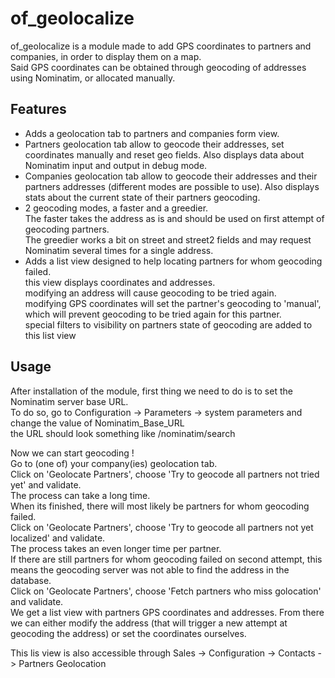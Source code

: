 # of_geolocalize #

of_geolocalize is a module made to add GPS coordinates to partners and companies, in order to display them on a map.  
Said GPS coordinates can be obtained through geocoding of addresses using Nominatim, or allocated manually.  

## Features ##

* Adds a geolocation tab to partners and companies form view.  
* Partners geolocation tab allow to geocode their addresses, set coordinates manually and reset geo fields. Also displays data about Nominatim input and output in debug mode.  
* Companies geolocation tab allow to geocode their addresses and their partners addresses (different modes are possible to use). Also displays stats about the current state of their partners geocoding.  
* 2 geocoding modes, a faster and a greedier.  
	The faster takes the address as is and should be used on first attempt of geocoding partners.  
	The greedier works a bit on street and street2 fields and may request Nominatim several times for a single address.  
* Adds a list view designed to help locating partners for whom geocoding failed.  
	this view displays coordinates and addresses.  
	modifying an address will cause geocoding to be tried again.  
	modifying GPS coordinates will set the partner's geocoding to 'manual', which will prevent geocoding to be tried again for this partner.  
	special filters to visibility on partners state of geocoding are added to this list view  

## Usage ##

After installation of the module, first thing we need to do is to set the Nominatim server base URL.  
To do so, go to Configuration -> Parameters -> system parameters and change the value of Nominatim_Base_URL  
	the URL should look something like <your geocoding server address>/nominatim/search  

Now we can start geocoding !  
Go to (one of) your company(ies) geolocation tab.  
Click on 'Geolocate Partners', choose 'Try to geocode all partners not tried yet' and validate.  
The process can take a long time.  
When its finished, there will most likely be partners for whom geocoding failed.  
Click on 'Geolocate Partners', choose 'Try to geocode all partners not yet localized' and validate.  
The process takes an even longer time per partner.  
If there are still partners for whom geocoding failed on second attempt, this means the geocoding server was not able to find the address in the database.  
Click on 'Geolocate Partners', choose 'Fetch partners who miss golocation' and validate.  
We get a list view with partners GPS coordinates and addresses.
From there we can either modify the address (that will trigger a new attempt at geocoding the address) or set the coordinates ourselves.  

This lis view is also accessible through Sales -> Configuration -> Contacts -> Partners Geolocation


